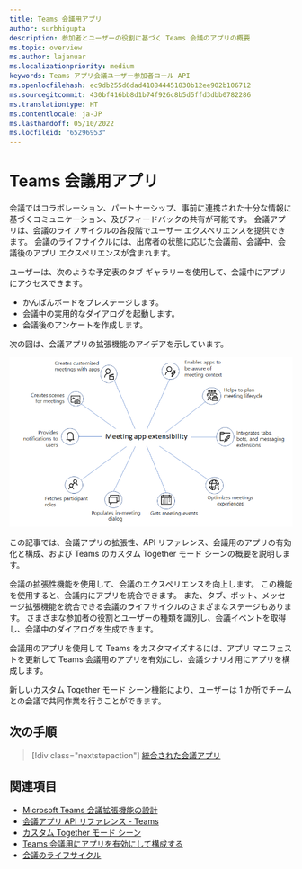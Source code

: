 ```yaml
---
title: Teams 会議用アプリ
author: surbhigupta
description: 参加者とユーザーの役割に基づく Teams 会議のアプリの概要
ms.topic: overview
ms.author: lajanuar
ms.localizationpriority: medium
keywords: Teams アプリ会議ユーザー参加者ロール API
ms.openlocfilehash: ec9db255d6dad410844451830b12ee902b106712
ms.sourcegitcommit: 430bf416bb8d1b74f926c8b5d5ffd3dbb0782286
ms.translationtype: HT
ms.contentlocale: ja-JP
ms.lasthandoff: 05/10/2022
ms.locfileid: "65296953"
---
```

# <a name="apps-for-teams-meetings"></a>Teams 会議用アプリ

会議ではコラボレーション、パートナーシップ、事前に連携された十分な情報に基づくコミュニケーション、及びフィードバックの共有が可能です。 会議アプリは、会議のライフサイクルの各段階でユーザー エクスペリエンスを提供できます。 会議のライフサイクルには、出席者の状態に応じた会議前、会議中、会議後のアプリ エクスペリエンスが含まれます。

ユーザーは、次のような予定表のタブ ギャラリーを使用して、会議中にアプリにアクセスできます。

* かんばんボードをプレステージします。
* 会議中の実用的なダイアログを起動します。
* 会議後のアンケートを作成します。

次の図は、会議アプリの拡張機能のアイデアを示しています。

![会議アプリ拡張性](../assets/images/apps-in-meetings/meetingappextensibility.png)

この記事では、会議アプリの拡張性、API リファレンス、会議用のアプリの有効化と構成、および Teams のカスタム Together モード シーンの概要を説明します。

会議の拡張性機能を使用して、会議のエクスペリエンスを向上します。 この機能を使用すると、会議内にアプリを統合できます。 また、タブ、ボット、メッセージ拡張機能を統合できる会議のライフサイクルのさまざまなステージもあります。 さまざまな参加者の役割とユーザーの種類を識別し、会議イベントを取得し、会議中のダイアログを生成できます。

会議用のアプリを使用して Teams をカスタマイズするには、アプリ マニフェストを更新して Teams 会議用のアプリを有効にし、会議シナリオ用にアプリを構成します。

新しいカスタム Together モード シーン機能により、ユーザーは 1 か所でチームとの会議で共同作業を行うことができます。

## <a name="next-step"></a>次の手順

> [!div class="nextstepaction"]
> [統合された会議アプリ](meeting-app-extensibility.md)

## <a name="see-also"></a>関連項目

* [Microsoft Teams 会議拡張機能の設計](~/apps-in-teams-meetings/design/designing-apps-in-meetings.md)
* [会議アプリ API リファレンス - Teams](~/apps-in-teams-meetings/api-references.md)
* [カスタム Together モード シーン](~/apps-in-teams-meetings/teams-together-mode.md)
* [Teams 会議用にアプリを有効にして構成する](~/apps-in-teams-meetings/enable-and-configure-your-app-for-teams-meetings.md)
* [会議のライフサイクル](meeting-app-extensibility.md#meeting-lifecycle)
